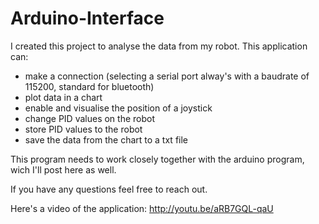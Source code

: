 # Arduino-Interface

I created this project to analyse the data from my robot. This application can:
 - make a connection (selecting a serial port alway's with a baudrate of 115200, standard for bluetooth)
 - plot data in a chart
 - enable and visualise the position of a joystick
 - change PID values on the robot
 - store PID values to the robot
 - save the data from the chart to a txt file
 
 This program needs to work closely together with the arduino program, wich I'll post here as well.
 
 If you have any questions feel free to reach out.

Here's a video of the application: http://youtu.be/aRB7GQL-qaU
